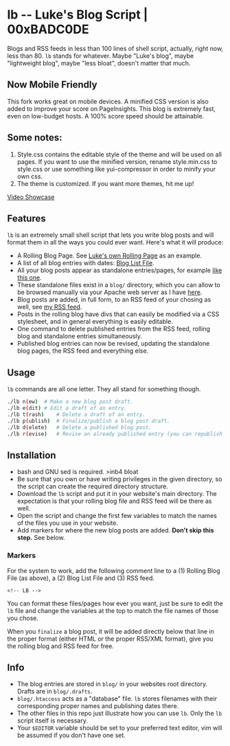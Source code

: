 # lb -- Luke's Blog Script | 00xBADC0DE 

Blogs and RSS feeds in less than 100 lines of shell script, actually, right now, less than 80.  `lb` stands for whatever. Maybe "Luke's blog", maybe "lightweight blog", maybe "less bloat", doesn't matter that much.

## Now Mobile Friendly
This fork works great on mobile devices. A minified CSS version is also added to improve your score on PageInsights. This blog is extremely fast, even on low-budget hosts. A 100% score speed should be attainable.

## Some notes:
1. Style.css contains the editable style of the theme and will be used on all pages. If you want to use the minified version, rename style.min.css to style.css or use something like yui-compressor in order to minify your own css. 
2. The theme is customized. If you want more themes, hit me up!

[Video Showcase](https://www.youtube.com/watch?v=S1WQlr42xDM)

## Features

`lb` is an extremely small shell script that lets you write blog posts and will format them in all the ways you could ever want. Here's what it will produce:

- A Rolling Blog Page. See [Luke's own Rolling Page](https://lukesmith.xyz/blog.html) as an example.
- A list of all blog entries with dates: [Blog List File](https://lukesmith.xyz/blogindex.html).
- All your blog posts appear as standalone entries/pages, for example [like this one](https://lukesmith.xyz/blog/the-real-bronze-age-mindset.html).
- These standalone files exist in a `blog/` directory, which you can allow to be browsed manually via your Apache web server as I have [here](http://lukesmith.xyz/blog).
- Blog posts are added, in full form, to an RSS feed of your chosing as well, see [my RSS feed](https://lukesmith.xyz/rss.xml).
- Posts in the rolling blog have divs that can easily be modified via a CSS stylesheet, and in general everything is easily editable.
- One command to delete published entries from the RSS feed, rolling blog and standalone entries simultaneously.
- Published blog entries can now be revised, updating the standalone blog pages, the RSS feed and everything else.

## Usage

`lb` commands are all one letter. They all stand for something though.

```sh
./lb n(ew)	# Make a new blog post draft.
./lb e(dit)	# Edit a draft of an entry.
./lb t(rash)	# Delete a draft of an entry.
./lb p(ublish)	# Finalize/publish a blog post draft.
./lb d(elete)	# Delete a published blog post.
./lb r(evise)	# Revise an already published entry (you can republish it with `lb p` when done)
```

## Installation

+ bash and GNU sed is required. >inb4 bloat
+ Be sure that you own or have writing privileges in the given directory, so the script can create the required directory structure.
+ Download the `lb` script and put it in your website's main directory. The expectation is that your rolling blog file and RSS feed will be there as well.
+ Open the script and change the first few variables to match the names of the files you use in your website.
+ Add markers for where the new blog posts are added. **Don't skip this step.** See below.

### Markers

For the system to work, add the following comment line to a (1) Rolling Blog File (as above), a (2) Blog List File and (3) RSS feed.

```
<!-- LB -->
```

You can format these files/pages how ever you want, just be sure to edit the `lb` file and change the variables at the top to match the file names of those you chose.

When you `finalize` a blog post, it will be added directly below that line in the proper format (either HTML or the proper RSS/XML format), give you the rolling blog and RSS feed for free.

## Info

- The blog entries are stored in `blog/` in your websites root directory. Drafts are in `blog/.drafts`.
- `blog/.htaccess` acts as a "database" file. `lb` stores filenames with their corresponding proper names and publishing dates there.
- The other files in this repo just illustrate how you can use `lb`. Only the `lb` script itself is necessary.
- Your `$EDITOR` variable should be set to your preferred text editor, vim will be assumed if you don't have one set.
